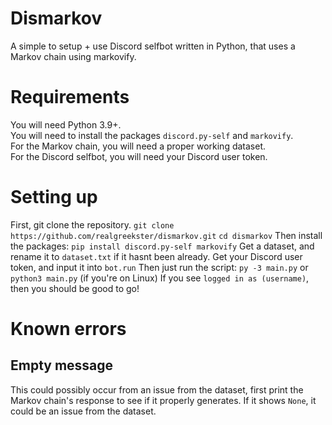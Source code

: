 # Dismarkov
A simple to setup + use Discord selfbot written in Python, that uses a Markov chain using markovify.
# Requirements
You will need Python 3.9+.                
You will need to install the packages `discord.py-self` and `markovify`.                
For the Markov chain, you will need a proper working dataset.                
For the Discord selfbot, you will need your Discord user token.            
# Setting up
First, git clone the repository.
`git clone https://github.com/realgreekster/dismarkov.git`
`cd dismarkov`
Then install the packages:
`pip install discord.py-self markovify`
Get a dataset, and rename it to `dataset.txt` if it hasnt been already.
Get your Discord user token, and input it into `bot.run`
Then just run the script:
`py -3 main.py` or `python3 main.py` (if you're on Linux)
If you see `logged in as (username)`, then you should be good to go!
# Known errors
## Empty message
This could possibly occur from an issue from the dataset, first print the Markov chain's response to see if it properly generates.
If it shows `None`, it could be an issue from the dataset.
